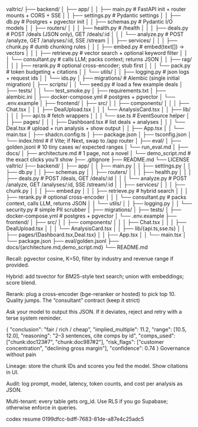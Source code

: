valtric/
├── backend/
│   ├── app/
│   │   ├── main.py              # FastAPI init + router mounts + CORS + SSE
│   │   ├── settings.py          # Pydantic settings
│   │   ├── db.py                # Postgres + pgvector init
│   │   ├── schemas.py           # Pydantic I/O models
│   │   ├── routers/
│   │   │   ├── health.py        # /health
│   │   │   ├── deals.py         # POST /deals (JSON only), GET /deals/:id
│   │   │   └── analyze.py       # POST /analyze, GET /analyses/:id, SSE /stream
│   │   ├── services/
│   │   │   ├── chunk.py         # dumb chunking rules
│   │   │   ├── embed.py         # embed(text[]) -> vectors
│   │   │   ├── retrieve.py      # vector search + optional keyword filter
│   │   │   └── consultant.py    # calls LLM; packs context; returns JSON
│   │   ├── rag/
│   │   │   ├── rerank.py        # optional cross-encoder; stub first
│   │   │   └── pack.py          # token budgeting + citations
│   │   └── utils/
│   │       ├── logging.py       # json logs + request ids
│   │       └── ids.py
│   ├── migrations/              # Alembic (single initial migration)
│   ├── scripts/
│   │   └── seed.py              # load a few example deals
│   ├── tests/
│   │   └── test_smoke.py
│   ├── requirements.txt
│   ├── alembic.ini
│   ├── docker-compose.yml       # postgres + pgvector
│   └── .env.example
│
├── frontend/
│   ├── src/
│   │   ├── components/
│   │   │   ├── Chat.tsx
│   │   │   ├── DealUpload.tsx
│   │   │   └── AnalysisCard.tsx
│   │   ├── lib/
│   │   │   ├── api.ts           # fetch wrappers
│   │   │   └── sse.ts           # EventSource helper
│   │   ├── pages/
│   │   │   ├── Dashboard.tsx    # list deals + analyses
│   │   │   └── Deal.tsx         # upload + run analysis + show output
│   │   ├── App.tsx
│   │   └── main.tsx
│   ├── shadcn.config.ts
│   ├── package.json
│   ├── tsconfig.json
│   └── index.html               # if Vite; if Next, swap to /app router
│
├── eval/
│   ├── golden.jsonl             # 10 tiny cases w/ expected ranges
│   └── run_eval.md
│
├── docs/
│   ├── architecture.md          # 1 page, not a novel
│   └── demo_script.md           # the exact clicks you’ll show
├── .gitignore
├── README.md
└── LICENSE
valtric/
├── backend/
│   ├── app/
│   │   ├── main.py
│   │   ├── settings.py
│   │   ├── db.py
│   │   ├── schemas.py
│   │   ├── routers/
│   │   │   ├── health.py
│   │   │   ├── deals.py          # POST /deals, GET /deals/:id
│   │   │   └── analyze.py        # POST /analyze, GET /analyses/:id, SSE /stream/:id
│   │   ├── services/
│   │   │   ├── chunk.py
│   │   │   ├── embed.py
│   │   │   ├── retrieve.py       # hybrid search
│   │   │   ├── rerank.py         # optional cross-encoder
│   │   │   └── consultant.py     # packs context, calls LLM, returns JSON
│   │   └── utils/
│   │       ├── logging.py
│   │       └── security.py       # simple PII scrubber
│   ├── migrations/
│   ├── tests/
│   ├── docker-compose.yml        # postgres + pgvector
│   └── .env.example
├── frontend/
│   ├── src/
│   │   ├── components/
│   │   │   ├── Chat.tsx
│   │   │   ├── DealUpload.tsx
│   │   │   └── AnalysisCard.tsx
│   │   ├── lib/{api.ts,sse.ts}
│   │   ├── pages/{Dashboard.tsx,Deal.tsx}
│   │   ├── App.tsx
│   │   └── main.tsx
│   └── package.json
├── eval/golden.jsonl
├── docs/{architecture.md,demo_script.md}
└── README.md



Recall: pgvector cosine, K=50, filter by industry and revenue range if provided.

Hybrid: add tsvector for BM25-style text search; union with embeddings; score blend.

Rerank: plug a cross-encoder (bge-reranker or hosted) to pick top 10. Quality jumps.
The “consultant” contract (keep it strict)

Ask your model to output this JSON. If it deviates, reject and retry with a terse system reminder.

{
  "conclusion": "fair / rich / cheap",
  "implied_multiple": 11.2,
  "range": [10.5, 12.0],
  "reasoning": "2–3 sentences, cite comps by id",
  "comps_used": ["chunk:doc123#7", "chunk:doc987#2"],
  "risk_flags": ["customer concentration", "declining gross margin"],
  "confidence": 0.74
}
Governance without pain

Lineage: store the chunk IDs and scores you fed the model. Show citations in UI.

Audit: log prompt, model, latency, token counts, and cost per analysis as JSON.

Multi-tenant: every table gets org_id. Use RLS if you go Supabase; otherwise enforce in queries.

codex resume 0199dfcc-bdff-7683-81de-a87e4c25adc5